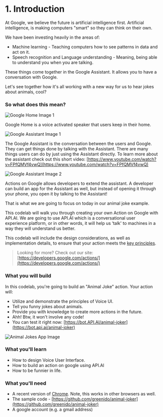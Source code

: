# 1. Introduction

At Google, we believe the future is artificial intelligence first. Artificial intelligence, is making computers "smart" so they can think on their own.

We have been investing heavily in the areas of:

*   Machine learning - Teaching computers how to see patterns in data and act on it.
*   Speech recognition and Language understanding - Meaning, being able to understand you when you are talking.

These things come together in the Google Assistant. It allows you to have a conversation with Google.

Let's see together how it's all working with a new way for us to hear jokes about animals, cool?

### So what does this mean?

![Google Home Image 1](https://codelabs.developers.google.com/codelabs/your-first-kids-action-on-google/img/4662ff2f9d560252.png)

Google Home is a voice activated speaker that users keep in their home.

![Google Assistant Image 1](https://codelabs.developers.google.com/codelabs/your-first-kids-action-on-google/img/ad87793d188504ba.png)

The Google Assistant is the conversation between the users and Google. They can get things done by talking with the Assistant. There are many things users can do by just using the Assistant directly. To learn more about the assistant check out this short video: [https://www.youtube.com/watch?v=FPfQMVf4vwQ](https://www.youtube.com/watch?v=FPfQMVf4vwQ)

![Google Assistant Image 2](https://codelabs.developers.google.com/codelabs/your-first-kids-action-on-google/img/2c192df592477179.png)

Actions on Google allows developers to extend the assistant. A developer can build an app for the Assistant as well, but instead of opening it through your phone, you open it by talking to the Assistant!

That is what we are going to focus on today in our animal joke example.

This codelab will walk you through creating your own Action on Google with API.AI. We are going to use API.AI which is a conversational user experience platform, or in other words, it will help us ‘talk' to machines in a way they will understand us better.

This codelab will include the design considerations, as well as implementation details, to ensure that your action meets the [key principles](https://developers.google.com/actions/design/principles).

> Looking for more? Check out our site: [https://developers.google.com/actions/](https://developers.google.com/actions/)

### What you will build

In this codelab, you're going to build an "Animal Joke" action.
Your action will:

*   Utilize and demonstrate the principles of Voice UI.
*   Tell you funny jokes about animals.
*   Provide you with knowledge to create more actions in the future.
*   Ahh! Btw, it won't involve any code!
*   You can test it right now: [https://bot.API.AI/animal-joker](https://bot.api.ai/animal-joker)

![Animal Jokes App Image](https://codelabs.developers.google.com/codelabs/your-first-kids-action-on-google/img/fcd309130248f5d7.png)

### What you'll learn

*   How to design Voice User Interface.
*   How to build an action on google using API.AI
*   How to be funnier in life.

### What you'll need

*   A recent version of [Chrome](https://www.google.com/chrome/).
    Note, this works in other browsers as well.
*   The sample code - [https://github.com/greenido/animal-joker](https://github.com/greenido/animal-joker)
*   A google account (e.g. a gmail address)